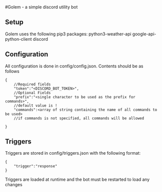 #Golem - a simple discord utility bot
## Setup
Golem uses the following pip3 packages:
	python3-weather-api
	google-api-python-client
	discord
## Configuration
All configuration is done in config/config.json. Contents should be as follows
```
{
	//Required fields
	"token":"<DISCORD_BOT_TOKEN>",
	//Optional Fields
	"prefix":"<single character to be used as the prefix for commands>",
	//default value is !
	"commands":<array of string containing the name of all commands to be used>
	//if commands is not specified, all commands will be allowed

}
```
## Triggers
Triggers are stored in config/triggers.json with the following format:
```
{
	"trigger":"response"
}
```
Triggers are loaded at runtime and the bot must be restarted to load any changes

